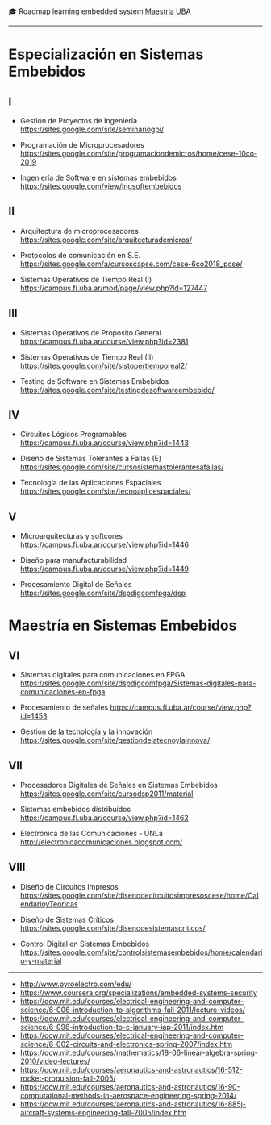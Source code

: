🎓 Roadmap learning embedded system [Maestria UBA](http://laboratorios.fi.uba.ar/lse/maestria.html)
_________
# Especialización en Sistemas Embebidos 
## I 
* Gestión de Proyectos de Ingeniería 
https://sites.google.com/site/seminariogpi/

* Programación de Microprocesadores
https://sites.google.com/site/programaciondemicros/home/cese-10co-2019

* Ingeniería de Software en sistemas embebidos
https://sites.google.com/view/ingsoftembebidos

## II
* Arquitectura de microprocesadores
https://sites.google.com/site/arquitecturademicros/

* Protocolos de comunicación en S.E.
https://sites.google.com/a/cursoscapse.com/cese-6co2018_pcse/

* Sistemas Operativos de Tiempo Real (I)
https://campus.fi.uba.ar/mod/page/view.php?id=127447

## III
* Sistemas Operativos de Proposito General
https://campus.fi.uba.ar/course/view.php?id=2381

* Sistemas Operativos de Tiempo Real (II)
https://sites.google.com/site/sistopertiemporeal2/

* Testing de Software en Sistemas Embebidos
https://sites.google.com/site/testingdesoftwareembebido/

## IV
* Circuitos Lógicos Programables
https://campus.fi.uba.ar/course/view.php?id=1443

* Diseño de Sistemas Tolerantes a Fallas (E)
https://sites.google.com/site/cursosistemastolerantesafallas/

* Tecnología de las Aplicaciones Espaciales
https://sites.google.com/site/tecnoaplicespaciales/

## V
* Microarquitecturas y softcores
https://campus.fi.uba.ar/course/view.php?id=1446

* Diseño para manufacturabilidad
https://campus.fi.uba.ar/course/view.php?id=1449

* Procesamiento Digital de Señales 
https://sites.google.com/site/dspdigcomfpga/dsp

# Maestría en Sistemas Embebidos
## VI 
* Sistemas digitales para comunicaciones en FPGA
https://sites.google.com/site/dspdigcomfpga/Sistemas-digitales-para-comunicaciones-en-fpga

* Procesamiento de señales
https://campus.fi.uba.ar/course/view.php?id=1453

* Gestión de la tecnología y la innovación
https://sites.google.com/site/gestiondelatecnoylainnova/

## VII
* Procesadores Digitales de Señales en Sistemas Embebidos 
https://sites.google.com/site/cursodsp2011/material

* Sistemas embebidos distribuidos
https://campus.fi.uba.ar/course/view.php?id=1462

* Electrónica de las Comunicaciones - UNLa
http://electronicacomunicaciones.blogspot.com/

## VIII
* Diseño de Circuitos Impresos
https://sites.google.com/site/disenodecircuitosimpresoscese/home/CalendarioyTeoricas

* Diseño de Sistemas Críticos
https://sites.google.com/site/disenodesistemascriticos/

* Control Digital en Sistemas Embebidos
https://sites.google.com/site/controlsistemasembebidos/home/calendario-y-material

___________

- http://www.pyroelectro.com/edu/
- https://www.coursera.org/specializations/embedded-systems-security
- https://ocw.mit.edu/courses/electrical-engineering-and-computer-science/6-006-introduction-to-algorithms-fall-2011/lecture-videos/
- https://ocw.mit.edu/courses/electrical-engineering-and-computer-science/6-096-introduction-to-c-january-iap-2011/index.htm
- https://ocw.mit.edu/courses/electrical-engineering-and-computer-science/6-002-circuits-and-electronics-spring-2007/index.htm
- https://ocw.mit.edu/courses/mathematics/18-06-linear-algebra-spring-2010/video-lectures/
- https://ocw.mit.edu/courses/aeronautics-and-astronautics/16-512-rocket-propulsion-fall-2005/
- https://ocw.mit.edu/courses/aeronautics-and-astronautics/16-90-computational-methods-in-aerospace-engineering-spring-2014/
- https://ocw.mit.edu/courses/aeronautics-and-astronautics/16-885j-aircraft-systems-engineering-fall-2005/index.htm
